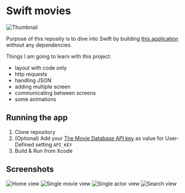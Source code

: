 # Swift movies

![Thumbnail](docs/0_thumbnail.png)

Purpose of this reposity is to dive into Swift by building [this application](https://framer.cloud/yrDqW) without any dependencies.

Things I am going to learn with this project:

- layout with code only
- http requests
- handling JSON
- adding multiple screen
- communicating between screens
- some animations

## Running the app

1. Clone repository
2. (Optional) Add your [The Movie Database API key](https://developers.themoviedb.org/3/getting-started/introduction) as value for User-Defined setting `API_KEY`
3. Build & Run from Xcode

## Screenshots

![Home view](docs/1_home_view.png)
![Single movie view](docs/2_single_movie_view.png)
![Single actor view](docs/3_single_actor_view.png)
![Search view](docs/4_search_view.png)
